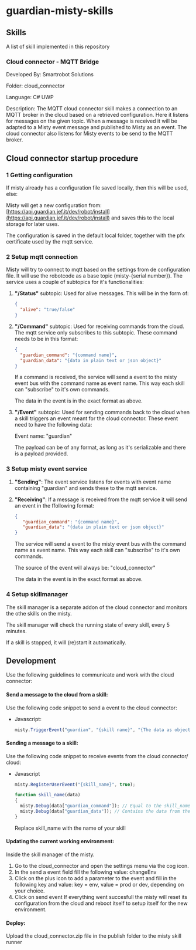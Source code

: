 # guardian-misty-skills

## Skills

A list of skill implemented in this repository

### Cloud connector - MQTT Bridge

Developed By: Smartrobot Solutions

Folder: cloud_connector

Language: C# UWP

Description:  The MQTT cloud connector skill makes a connection to an MQTT broker in the cloud based on a retrieved configuration. Here it listens for messages on the given topic. When a message is received it will be adapted to a Misty event message and published to Misty as an event. The cloud connector also listens for Misty events to be send to the MQTT broker.

## Cloud connector startup procedure

### 1 Getting configuration
If misty already has a configuration file saved locally, then this will be used, else:

Misty will get a new configuration from: [https://api.guardian.jef.it/dev/robot/install](https://api.guardian.jef.it/dev/robot/install) and saves this to the local storage for later uses.

The configuration is saved in the default local folder, together with the pfx certificate used by the mqtt service. 
### 2 Setup mqtt connection
Misty will try to connect to mqtt based on the settings from de configuration file.
It will use the robotcode as a base topic (misty-{serial number}).
The service uses a couple of subtopics for it's functionalities:
  1. **"/Status"** subtopic: Used for alive messages. This will be in the form of:
     ```json
     {
       "alive": "true/false"
     }
     ```
  2. **"/Command"** subtopic: Used for receiving commands from the cloud. The mqtt service only subscribes to this subtopic. These command needs to be in this format:
     ```json
     {
       "guardian_command": "{command name}",
       "guardian_data": "{data in plain text or json object}"
     }
     ```
     If a command is received, the service will send a event to the misty event bus with the command name as event name. This way each skill can "subscribe" to it's own commands.

     The data in the event is in the exact format as above.
  3. **"/Event"** subtopic: Used for sending commands back to the cloud when a skill triggers an event meant for the cloud connector.
     These event need to have the following data:

     Event name: "guardian"

     The payload can be of any format, as long as it's serializable and there is a payload provided.
     
### 3 Setup misty event service
1. **"Sending"**: The event service listens for events with event name containing "guardian" and sends these to the mqtt service.
2. **"Receiving"**: If a message is received from the mqtt service it will send an event in the ffollowing format:
    ```json
    {
       "guardian_command": "{command name}",
       "guardian_data": "{data in plain text or json object}"
    }
    ```
    The service will send a event to the misty event bus with the command name as event name. This way each skill can "subscribe" to it's own commands.

    The source of the event will always be: "cloud_connector"

    The data in the event is in the exact format as above.
### 4 Setup skillmanager
The skill manager is a separate addon of the cloud connector and monitors the othe skills on the misty.

The skill manager will check the running state of every skill, every 5 minutes.

If a skill is stopped, it will (re)start it automatically.
## Development
Use the following guidelines to communicate and work with the cloud connector:

#### Send a message to the cloud from a skill:
Use the following code snippet to send a event to the cloud connector:

* Javascript:
  ```javascript
  misty.TriggerEvent("guardian", "{skill name}", "{The data as object or string}", "");
  ```

#### Sending a message to a skill:
Use the following code snippet to receive events from the cloud connector/ cloud:

* Javascript
  ```javascript
  misty.RegisterUserEvent("{skill_name}", true);
  
  function skill_name(data)
  {
    misty.Debug(data["guardian_command"]); // Equal to the skill_name
    misty.Debug(data["guardian_data"]); // Contains the data from the cloud
  }
  ```
  Replace skill_name with the name of your skill

#### Updating the current working environment:
Inside the skill manager of the misty.
1. Go to the cloud_connector and open the settings menu via the cog icon.
2. In the send a event field fill the following value: changeEnv
3. Click on the plus icon to add a parameter to the event and fill in the following key and value: key = env, value = prod or dev, depending on your choice.
4. Click on send event
If everything went succesfull the misty will reset its configuration from the cloud and reboot itself to setup itself for the new environment.

#### Deploy:
Upload the cloud_connector.zip file in the publish folder to the misty skill runner
